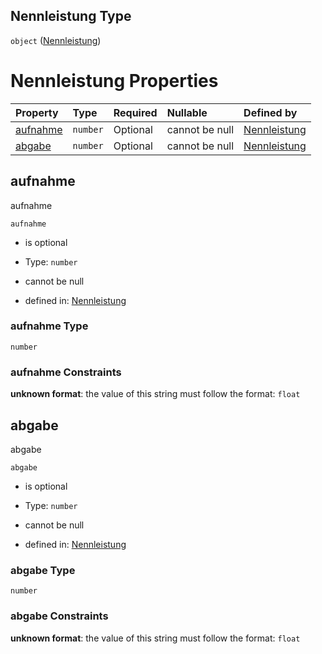 ## Nennleistung Type

`object` ([Nennleistung](nennleistung.md))

# Nennleistung Properties

| Property              | Type     | Required | Nullable       | Defined by                                                                                                                                                                          |
| :-------------------- | :------- | :------- | :------------- | :---------------------------------------------------------------------------------------------------------------------------------------------------------------------------------- |
| [aufnahme](#aufnahme) | `number` | Optional | cannot be null | [Nennleistung](nennleistung-properties-aufnahme.md "https://raw.githubusercontent.com/conuti-gmbh/bo4e-schema/master/schemas/v1/com/Nennleistung.schema.json#/properties/aufnahme") |
| [abgabe](#abgabe)     | `number` | Optional | cannot be null | [Nennleistung](nennleistung-properties-abgabe.md "https://raw.githubusercontent.com/conuti-gmbh/bo4e-schema/master/schemas/v1/com/Nennleistung.schema.json#/properties/abgabe")     |

## aufnahme

aufnahme

`aufnahme`

*   is optional

*   Type: `number`

*   cannot be null

*   defined in: [Nennleistung](nennleistung-properties-aufnahme.md "https://raw.githubusercontent.com/conuti-gmbh/bo4e-schema/master/schemas/v1/com/Nennleistung.schema.json#/properties/aufnahme")

### aufnahme Type

`number`

### aufnahme Constraints

**unknown format**: the value of this string must follow the format: `float`

## abgabe

abgabe

`abgabe`

*   is optional

*   Type: `number`

*   cannot be null

*   defined in: [Nennleistung](nennleistung-properties-abgabe.md "https://raw.githubusercontent.com/conuti-gmbh/bo4e-schema/master/schemas/v1/com/Nennleistung.schema.json#/properties/abgabe")

### abgabe Type

`number`

### abgabe Constraints

**unknown format**: the value of this string must follow the format: `float`
